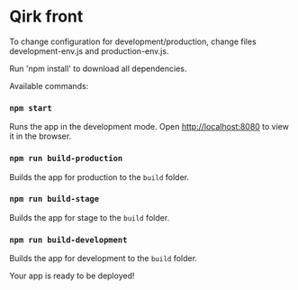 # Qirk front

To change configuration for development/production, change files development-env.js and production-env.js.

Run 'npm install' to download all dependencies.

Available commands:

### `npm start`

Runs the app in the development mode.
Open [http://localhost:8080](http://localhost:8080) to view it in the browser.

### `npm run build-production`

Builds the app for production to the `build` folder.

### `npm run build-stage`

Builds the app for stage to the `build` folder.

### `npm run build-development`

Builds the app for development to the `build` folder.

Your app is ready to be deployed!
